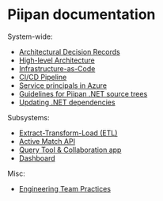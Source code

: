 # Piipan documentation

System-wide:
* [Architectural Decision Records](./adr)
* [High-level Architecture](./piipan-architecture.png)
* [Infrastructure-as-Code](./iac.md)
* [CI/CD Pipeline](./ci-cd.md)
* [Service principals in Azure](./service-principals.md)
* [Guidelines for Piipan .NET source trees](./source-guidelines.md)
* [Updating .NET dependencies](./update-deps.md)

Subsystems:
* [Extract-Transform-Load (ETL)](../etl/README.md)
* [Active Match API](../match/README.md)
* [Query Tool & Collaboration app](../query-tool/README.md)
* [Dashboard](../dashboard/README.md)

Misc:
* [Engineering Team Practices](./engineering-team-practices.md)
